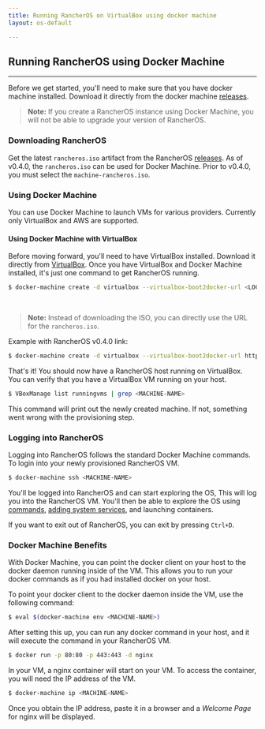 ```yaml
---
title: Running RancherOS on VirtualBox using docker machine
layout: os-default

---
```


## Running RancherOS using Docker Machine 
---

Before we get started, you'll need to make sure that you have docker machine installed. Download it directly from the docker machine [releases](https://github.com/docker/machine/releases).  

> **Note:** If you create a RancherOS instance using Docker Machine, you will not be able to upgrade your version of RancherOS.

### Downloading RancherOS

Get the latest `rancheros.iso` artifact from the RancherOS [releases](https://github.com/rancher/os/releases).  As of v0.4.0, the `rancheros.iso` can be used for Docker Machine. Prior to v0.4.0, you must select the `machine-rancheros.iso`. 

### Using Docker Machine  

You can use Docker Machine to launch VMs for various providers. Currently only VirtualBox and AWS are supported.

#### Using Docker Machine with VirtualBox

Before moving forward, you'll need to have VirtualBox installed. Download it directly from [VirtualBox](https://www.virtualbox.org/wiki/Downloads). Once you have VirtualBox and Docker Machine installed, it's just one command to get RancherOS running. 

```bash
$ docker-machine create -d virtualbox --virtualbox-boot2docker-url <LOCATION-OF-RANCHEROS-ISO> <MACHINE-NAME>
```

<br>

> **Note:** Instead of downloading the ISO, you can directly use the URL for the `rancheros.iso`. 

Example with RancherOS v0.4.0 link:

```bash
$ docker-machine create -d virtualbox --virtualbox-boot2docker-url https://releases.rancher.com/os/latest/rancheros.iso <MACHINE-NAME>
```

That's it! You should now have a RancherOS host running on VirtualBox. You can verify that you have a VirtualBox VM running on your host.

```bash
$ VBoxManage list runningvms | grep <MACHINE-NAME>
```

This command will print out the newly created machine. If not, something went wrong with the provisioning step.

### Logging into RancherOS

Logging into RancherOS follows the standard Docker Machine commands. To login into your newly provisioned RancherOS VM.

```bash
$ docker-machine ssh <MACHINE-NAME>
```

You'll be logged into RancherOS and can start exploring the OS, This will log you into the RancherOS VM. You'll then be able to explore the OS using [commands]({{site.baseurl}}/os/rancheros-tools/ros/), [adding system services]({{site.baseurl}}/configuration/system-services/), and launching containers.

If you want to exit out of RancherOS, you can exit by pressing `Ctrl+D`.

### Docker Machine Benefits

With Docker Machine, you can point the docker client on your host to the docker daemon running inside of the VM. This allows you to run your docker commands as if you had installed docker on your host. 

To point your docker client to the docker daemon inside the VM, use the following command:

```bash
$ eval $(docker-machine env <MACHINE-NAME>)
```

After setting this up, you can run any docker command in your host, and it will execute the command in your RancherOS VM. 

```bash
$ docker run -p 80:80 -p 443:443 -d nginx
```

In your VM, a nginx container will start on your VM. To access the container, you will need the IP address of the VM. 

```bash
$ docker-machine ip <MACHINE-NAME>
```

Once you obtain the IP address, paste it in a browser and a _Welcome Page_ for nginx will be displayed.
